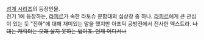 [성계 시리즈](%EC%84%B1%EA%B3%84%20%EC%8B%9C%EB%A6%AC%EC%A6%88.md)의 등장인물.  
전기 1에 등장하는, [라피르](%EB%9D%BC%ED%94%BC%EB%A5%B4.md)가 속한 라토슈 분함대의 십상장 중 하나.
[라피르](%EB%9D%BC%ED%94%BC%EB%A5%B4.md)에게 큰 관심이 있는 듯 "전하"에 대해 재미있는 말을 했지만 아프틱
공방전에서 전사한 엑스트라. <del>나대는 캐릭터는 오래 살지 못하는 법이죠. 언제 어디서나</del>

